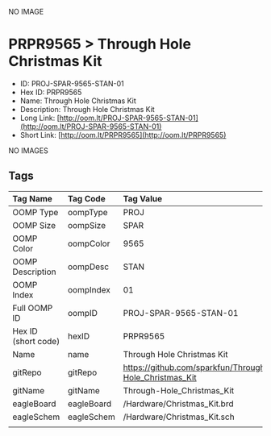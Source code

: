 


  
NO IMAGE  
# PRPR9565 > Through Hole Christmas Kit

- ID: PROJ-SPAR-9565-STAN-01
- Hex ID: PRPR9565
- Name: Through Hole Christmas Kit
- Description: Through Hole Christmas Kit
- Long Link: [http://oom.lt/PROJ-SPAR-9565-STAN-01](http://oom.lt/PROJ-SPAR-9565-STAN-01)
- Short Link: [http://oom.lt/PRPR9565](http://oom.lt/PRPR9565)
  
NO IMAGES  
## Tags
  

|Tag Name|Tag Code|Tag Value|
| :--- | :--- | :--- |
|OOMP Type|oompType|PROJ|
|OOMP Size|oompSize|SPAR|
|OOMP Color|oompColor|9565|
|OOMP Description|oompDesc|STAN|
|OOMP Index|oompIndex|01|
|Full OOMP ID|oompID|PROJ-SPAR-9565-STAN-01|
|Hex ID (short code)|hexID|PRPR9565|
|Name|name|Through Hole Christmas Kit|
|gitRepo|gitRepo|https://github.com/sparkfun/Through-Hole_Christmas_Kit|
|gitName|gitName|Through-Hole_Christmas_Kit|
|eagleBoard|eagleBoard|/Hardware/Christmas_Kit.brd|
|eagleSchem|eagleSchem|/Hardware/Christmas_Kit.sch|
||||
